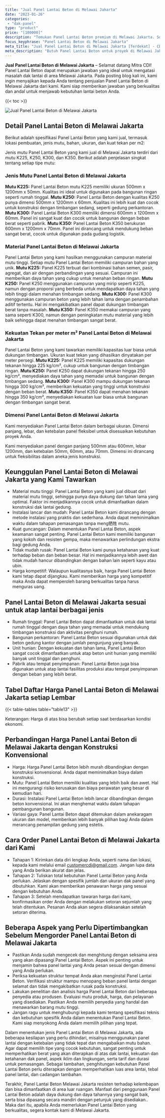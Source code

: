 ```yaml
---
title: "Jual Panel Lantai Beton di Melawai Jakarta"
date: "2023-01-26"
categories:
 - "dak-panel"
type: "product"
price: "[180000]"
description: "Temukan Panel Lantai Beton premium di Melawai Jakarta. Solusi ideal untuk proyek konstruksi dengan standar terbaik, Panel Lantai Beton memberikan ketahanan optimal untuk lantai dak. Konsultasi gratis."
focus_keyphrase: "Panel Lantai Beton di Melawai Jakarta"
meta_title: "Jual Panel Lantai Beton di Melawai Jakarta [Terdekat] - CDI"
meta_description: "Butuh Panel Lantai Beton untuk proyek di Melawai Jakarta?. Tersedia Panel Lantai Beton premium untuk pembangunan. Harga terbaik hanya di sini."
---
```


**Jual Panel Lantai Beton di Melawai Jakarta** – Selamat datang Mitra CDI! Panel Lantai Beton dapat merupakan jawaban yang ideal untuk mengatasi masalah dak lantai di area Melawai Jakarta. Pada posting blog kali ini, kami ingin menyajikan kepada Anda tentang penjualan Panel Lantai Beton di Melawai Jakarta dari kami. Kami siap memberikan jawaban yang berkualitas dan andal untuk menjawab kebutuhan lantai beton Anda.

{{< toc >}}

![Jual Panel Lantai Beton di Melawai Jakarta](/images/dak-panel/dak-panel-24.jpg)

## Detail Panel Lantai Beton di Melawai Jakarta

Berikut adalah spesifikasi Panel Lantai Beton yang kami jual, termasuk lokasi pembuatan, jenis mutu, bahan, ukuran, dan kuat tekan per m2:

Jenis mutu Panel Lantai Beton yang kami jual di Melawai Jakarta terdiri dari mutu K225, K250, K300, dan K350. Berikut adalah penjelasan singkat tentang setiap tipe mutu:

### Jenis Mutu Panel Lantai Beton di Melawai Jakarta

**Mutu K225:** Panel Lantai Beton mutu K225 memiliki ukuran 500mm x 1200mm x 50mm. Kualitas ini ideal untuk digunakan pada bangunan ringan seperti rumah tinggal.
**Mutu K250:** Panel Lantai Beton dengan kualitas K250 punya dimensi 500mm x 1200mm x 60mm. Kualitas ini lebih kuat dan cocok untuk konstruksi dengan timbangan sedang, seperti gedung perkantoran.
**Mutu K300:** Panel Lantai Beton K300 memiliki dimensi 600mm x 1200mm x 60mm. Panel ini sangat kuat dan cocok untuk bangunan dengan beban berat seperti pabrik.
**Mutu K350:** Panel Lantai Beton K350 berukuran 600mm x 1200mm x 70mm. Panel ini dirancang untuk mendukung beban sangat berat, cocok untuk digunakan pada gudang logistik.

### Material Panel Lantai Beton di Melawai Jakarta

Panel Lantai Beton yang kami hasilkan menggunakan campuran material mutu tinggi. Setiap mutu Panel Lantai Beton memiliki campuran bahan yang unik.
**Mutu K225:** Panel K225 terbuat dari kombinasi bahan semen, pasir, agregat, dan air dengan perbandingan yang sesuai. Campuran ini memberikan daya tahan yang cukup untuk menahan beban ringan.
**Mutu K250:** Panel K250 menggunakan campuran yang mirip seperti K225, namun dengan proporsi yang berbeda untuk mendapatkan daya tahan yang lebih tinggi dalam menahan timbangan sedang.
**Mutu K300:** Panel K300 menggunakan campuran beton yang lebih tahan lama dengan penambahan aditif tertentu. Hal ini mengakibatkan panel dapat dukungan timbangan berat tanpa masalah.
**Mutu K350:** Panel K350 memakai campuran yang sama seperti K300, namun dengan peningkatan mutu material yang lebih baik sehingga dapat menahan timbangan sangat berat.

### Kekuatan Tekan per meter m² Panel Lantai Beton di Melawai Jakarta

Panel Lantai Beton yang kami tawarkan memiliki kapasitas luar biasa untuk dukungan timbangan. Ukuran kuat tekan yang dihasilkan dinyatakan per meter persegi.
**Mutu K225:** Panel K225 memiliki kapasitas dukungan tekanan hingga 225 kg/cm², cukup untuk bangunan dengan timbangan ringan.
**Mutu K250:** Panel K250 dapat dukungan tekanan hingga 250 kg/cm², menyediakan daya tahan yang memadai untuk bangunan dengan timbangan sedang.
**Mutu K300:** Panel K300 mampu dukungan tekanan hingga 300 kg/cm², memberikan kekuatan yang tinggi untuk konstruksi dengan beban berat.
**Mutu K350:** Panel K350 dapat menahan tekanan hingga 350 kg/cm², menyediakan kekuatan luar biasa untuk bangunan dengan timbangan sangat berat.

### Dimensi Panel Lantai Beton di Melawai Jakarta

Kami menyediakan Panel Lantai Beton dalam berbagai ukuran. Dimensi panjang, lebar, dan ketebalan panel fleksibel untuk disesuaikan kebutuhan proyek Anda.

Kami menyediakan panel dengan panjang 500mm atau 600mm, lebar 1200mm, dan ketebalan 50mm, 60mm, atau 70mm. Dimensi ini dirancang untuk fleksibilitas dalam aneka jenis konstruksi.

## Keunggulan Panel Lantai Beton di Melawai Jakarta yang Kami Tawarkan

*   Material mutu tinggi: Panel Lantai Beton yang kami jual dibuat dari material mutu tinggi, sehingga punya daya dukung dan tahan lama yang optimal. Faktor ini menjadikannya cocok untuk dimanfaatkan dalam konstruksi dak lantai gedung.
*   Instalasi lancar dan mudah: Panel Lantai Beton kami dirancang dengan metode instalasi yang praktis dan sederhana. Anda dapat meminimalkan waktu dalam tahapan pemasangan tanpa meng牺牲 mutu.
*   Kuat guncangan: Dalam menentukan Panel Lantai Beton, aspek keamanan sangat penting. Panel Lantai Beton kami memiliki bangunan yang kokoh dan resisten gempa, maka menawarkan perlindungan ekstra bagi gedung Anda.
*   Tidak mudah rusak: Panel Lantai Beton kami punya ketahanan yang kuat terhadap beban dan beban besar. Hal ini menjadikannya lebih awet dan tidak mudah hancur dibandingkan dengan bahan lain seperti kayu atau ubin.
*   Harga kompetitif: Walaupun kualitasnya baik, harga Panel Lantai Beton kami tetap dapat dijangkau. Kami memberikan harga yang kompetitif maka Anda dapat memperoleh barang berkualitas tanpa harus menguras uang.

## Panel Lantai Beton di Melawai Jakarta sesuai untuk atap lantai berbagai jenis

*   Rumah tinggal: Panel Lantai Beton dapat dimanfaatkan untuk dak lantai rumah tinggal dengan daya tahan yang memadai untuk mendukung timbangan konstruksi dan aktivitas penghuni rumah.
*   Bangunan perkantoran: Panel Lantai Beton sesuai digunakan untuk dak beton gedung kantor dengan jumlah pengunjung yang banyak.
*   Unit hunian: Dengan kekuatan dan tahan lama, Panel Lantai Beton sangat cocok dimanfaatkan untuk atap beton unit hunian yang memiliki banyak unit tinggal dan penghuni.
*   Pabrik atau tempat penyimpanan: Panel Lantai Beton juga bisa digunakan untuk atap lantai fasilitas produksi atau tempat penyimpanan dengan beban yang lebih berat.

## Tabel Daftar Harga Panel Lantai Beton di Melawai Jakarta setiap Lembar

{{< table-tables table="table13" >}}

Keterangan: Harga di atas bisa berubah setiap saat berdasarkan kondisi ekonomi.

## Perbandingan Harga Panel Lantai Beton di Melawai Jakarta dengan Konstruksi Konvensional

*   Harga: Harga Panel Lantai Beton lebih murah dibandingkan dengan konstruksi konvensional. Anda dapat meminimalkan biaya dalam konstruksi.
*   Mutu: Panel Lantai Beton memiliki kualitas yang lebih baik dan awet. Hal ini mengurangi risiko kerusakan dan biaya perawatan yang besar di kemudian hari.
*   Durasi: Instalasi Panel Lantai Beton lebih lancar dibandingkan dengan beton konvensional. Ini akan menghemat waktu dalam tahapan pembangunan bangunan.
*   Variasi gaya: Panel Lantai Beton dapat ditemukan dalam anekaragam ukuran dan model, memberikan lebih banyak pilihan bagi Anda dalam merancang penampilan gedung yang estetis.

## Cara Order Panel Lantai Beton di Melawai Jakarta dari Kami

*   Tahapan 1: Kirimkan data diri lengkap Anda, seperti nama dan lokasi, kepada kami melalui email customercdi@gmail.com. Jangan lupa data yang Anda berikan akurat dan jelas.
*   Tahapan 2: Tuliskan total kebutuhan Panel Lantai Beton yang Anda perlukan. Jelaskan dengan spesifik jumlah dan ukuran dak panel yang dibutuhkan. Kami akan memberikan penawaran harga yang sesuai dengan kebutuhan Anda.
*   Tahapan 3: Setelah mendapatkan tawaran harga dari kami, konfirmasikan order Anda dengan melakukan setoran sejumlah yang telah ditentukan. Pesanan Anda akan segera dilaksanakan setelah setoran diterima.

## Beberapa Aspek yang Perlu Dipertimbangkan Sebelum Mengorder Panel Lantai Beton di Melawai Jakarta

*   Pastikan Anda sudah mengecek dan menghitung dengan seksama area yang akan dipasangi Panel Lantai Beton. Aspek ini penting untuk menjamin bahwa panel lantai yang Anda pesan sesuai dengan dimensi yang Anda perlukan.
*   Periksa kekuatan struktur tempat Anda akan menginstal Panel Lantai Beton. Verifikasi struktur mampu menopang beban panel lantai dengan selamat dan tidak mengakibatkan rusak pada konstruksi.
*   Lakukan penelitian dan analisis harga Panel Lantai Beton dari beberapa penyedia atau produsen. Evaluasi mutu produk, harga, dan pelayanan yang disediakan. Pastikan Anda memilih penyedia yang handal dan menawarkan barang mutu tinggi.
*   Jangan ragu untuk menghubungi kepada kami tentang spesifikasi teknis dan kebutuhan spesifik Anda dalam menentukan Panel Lantai Beton. Kami siap menyokong Anda dalam memilih pilihan yang tepat.

Dalam menentukan jenis Panel Lantai Beton di Melawai Jakarta, ada beberapa kesilapan yang perlu dihindari, misalnya menggunakan panel lantai dengan ketebalan yang tidak tepat dan mengabaikan mutu bahan. Agar dapat memilih tipe yang cocok kebutuhan, sangat penting untuk memperhatikan berat yang akan diterapkan di atas dak lantai, kekuatan dan ketahanan dak panel, aspek iklim dan lingkungan, serta tarif dan durasi untuk pemasangan. Sebagai tambahan, penghitungan kebutuhan Panel Lantai Beton perlu diterapkan dengan memperhatikan luas area lantai, tebal panel lantai, dan cadangan tambahan.

Terakhir, Panel Lantai Beton Melawai Jakarta resisten terhadap kelembapan dan bisa dimanfaatkan di area luar ruangan. Manfaat dari penggunaan Panel Lantai Beton adalah daya dukung dan daya tahannya yang sangat baik, serta bisa dipasang secara mandiri dengan petunjuk yang disediakan.. Maka dari itu, apabila Anda memerlukan Panel Lantai Beton yang berkualitas, segera kontak kami di Melawai Jakarta.
